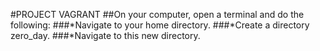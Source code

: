 #PROJECT VAGRANT
##On your computer, open a terminal and do the following:
###*Navigate to your home directory.
###*Create a directory zero_day.
###*Navigate to this new directory.
